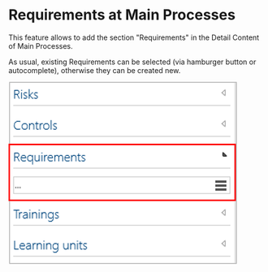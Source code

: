 # Requirements at Main Processes

This feature allows to add the section "Requirements" in the Detail Content of Main Processes. 

As usual, existing Requirements can be selected (via hamburger button or autocomplete), otherwise they can be created new.

![screen](../media/requirements_mp.png)